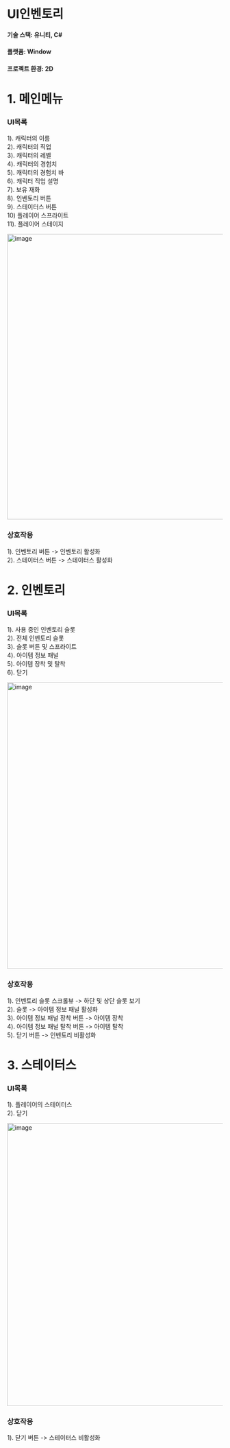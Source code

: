 # UI인벤토리

#### 기술 스택: 유니티, C#  
#### 플랫폼: Window  
#### 프로젝트 환경: 2D  
  
  
    
# 1. 메인메뉴

### UI목록

1). 캐릭터의 이름  
2). 캐릭터의 직업  
3). 캐릭터의 레벨  
4). 캐릭터의 경험치  
5). 캐릭터의 경험치 바  
6). 캐릭터 직업 설명  
7). 보유 재화  
8). 인벤토리 버튼  
9). 스테이터스 버튼  
10) 플레이어 스프라이트  
11). 플레이어 스테이지  

<img width="1183" height="666" alt="image" src="https://github.com/user-attachments/assets/38da80f1-0ec4-43e6-94fd-1d6a9cd2d23e" />

### 상호작용

1). 인벤토리 버튼 -> 인벤토리 활성화  
2). 스테이터스 버튼 -> 스테이터스 활성화  

# 2. 인벤토리

### UI목록

1). 사용 중인 인벤토리 슬롯  
2). 전체 인벤토리 슬롯  
3). 슬롯 버튼 및 스프라이트  
4). 아이템 정보 패널  
5). 아이템 장착 및 탈착  
6). 닫기

<img width="1179" height="668" alt="image" src="https://github.com/user-attachments/assets/8f0d3e16-c804-4001-a091-e87d53b4f992" />

### 상호작용

1). 인벤토리 슬롯 스크롤뷰 -> 하단 및 상단 슬롯 보기  
2). 슬롯 -> 아이템 정보 패널 활성화  
3). 아이템 정보 패널 장착 버튼 -> 아이템 장착  
4). 아이템 정보 패널 탈착 버튼 -> 아이템 탈착  
5). 닫기 버튼 -> 인벤토리 비활성화  


# 3. 스테이터스

### UI목록

1). 플레이어의 스테이터스  
2). 닫기  

<img width="1178" height="660" alt="image" src="https://github.com/user-attachments/assets/d5cdcf3a-2183-44fe-be07-bc6cea1f3423" />

### 상호작용

1). 닫기 버튼 -> 스테이터스 비활성화  

